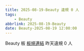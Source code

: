 ```yaml
---
title: 2025-08-19-Beauty 違規 0 人
tags:
    - Beauty
abbrlink: 2025-08-19-Beauty
date: Beauty-2025-08-19 12:00:00
---
```

Beauty 板 [板規連結](https://www.ptt.cc/bbs/Beauty/M.1630069980.A.84B.html)
昨天違規 0 人

